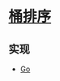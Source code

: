 # [桶排序](http://wiki.jikexueyuan.com/project/easy-learn-algorithm/bucket-sort.html)

## 实现

- [Go](https://github.com/pojozhang/playground/blob/master/solutions/go/src/playground/algorithm/bucket_sort.go)